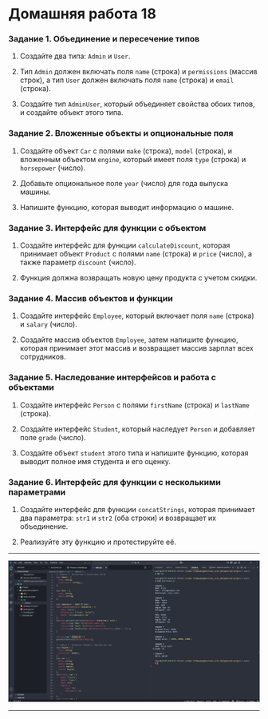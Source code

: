 # Домашняя работа 18


### Задание 1. Объединение и пересечение типов

1. Создайте два типа: `Admin` и `User`.
  
2. Тип `Admin` должен включать поля `name` (строка) и `permissions` (массив строк), а тип `User` должен включать поля `name` (строка) и `email` (строка).
    
3. Создайте тип `AdminUser`, который объединяет свойства обоих типов, и создайте объект этого типа.

### Задание 2. Вложенные объекты и опциональные поля

1. Создайте объект `Car` с полями `make` (строка), `model` (строка), и вложенным объектом `engine`, который имеет поля `type` (строка) и `horsepower` (число).

2. Добавьте опциональное поле `year` (число) для года выпуска машины.
   
3. Напишите функцию, которая выводит информацию о машине.
    
    
### Задание 3. Интерфейс для функции с объектом

1. Создайте интерфейс для функции `calculateDiscount`, которая принимает объект `Product` с полями `name` (строка) и `price` (число), а также параметр `discount` (число).
   
2. Функция должна возвращать новую цену продукта с учетом скидки.
    
   
### Задание 4. Массив объектов и функции
  
1. Создайте интерфейс `Employee`, который включает поля `name` (строка) и `salary` (число).
  
2. Создайте массив объектов `Employee`, затем напишите функцию, которая принимает этот массив и возвращает массив зарплат всех сотрудников.

### Задание 5. Наследование интерфейсов и работа с объектами

1. Создайте интерфейс `Person` с полями `firstName` (строка) и `lastName` (строка).
  
2. Создайте интерфейс `Student`, который наследует `Person` и добавляет поле `grade` (число).
   
3. Создайте объект `student` этого типа и напишите функцию, которая выводит полное имя студента и его оценку.
    

### Задание 6. Интерфейс для функции с несколькими параметрами

1. Создайте интерфейс для функции `concatStrings`, которая принимает два параметра: `str1` и `str2` (оба строки) и возвращает их объединение.
    
2. Реализуйте эту функцию и протестируйте её.


---

![скриншот](./images/img01.png)

---




